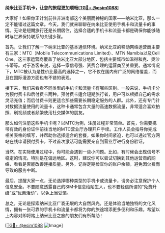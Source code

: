 **纳米比亚手机卡，让您的旅程更加顺畅[[TG💪+ @esim1088](https://t.me/s/esim1088)]**

大家好！如果你正计划前往非洲南部这个美丽而神秘的国家——纳米比亚，那么一定不能错过这篇文章。今天，我们就来聊聊在纳米比亚使用手机卡和流量卡的事情。无论是短期旅行还是长期居住，选择合适的手机卡和流量卡都是确保你能够随时与世界保持联系的关键步骤。

首先，让我们了解一下纳米比亚的基本通信环境。纳米比亚的移动网络运营商主要有三家：MTC（Mobile Telecommunications Limited）、MTN Namibia以及Cell One。这三家运营商覆盖了纳米比亚大部分地区，包括主要城市如温得和克、奥沙卡蒂等。对于游客来说，选择一家信号强、资费合理的运营商至关重要。通常情况下，MTC被认为是性价比最高的选择之一，它不仅在国内有广泛的网络覆盖，而且在国际漫游方面也有不错的表现。

接下来，我们来看看不同类型的手机卡和流量卡有哪些区别。一般来说，手机卡分为预付费卡和后付费卡两种。预付费卡适合短期旅行者，用户可以根据自己的需求灵活充值；而后付费卡则更适合那些需要长期稳定服务的人群。此外，还有专门针对数据流量使用的流量卡，这种卡通常包含大量的高速数据流量，非常适合喜欢拍照、刷视频或者频繁使用社交媒体的朋友。

那么如何注册这些手机卡呢？以MTC为例，注册过程非常简单。首先，你需要携带有效的身份证件前往当地的MTC营业厅办理开户手续。工作人员会指导你完成相关表格的填写，并帮助你选择适合的套餐。如果你时间紧迫，也可以通过官方网站在线申请预付费卡，不过首次激活可能需要亲自到营业厅进行身份验证。

当然，在实际使用过程中，你可能会遇到一些小问题。比如，有时候会出现信号不稳定的情况，特别是在偏远地区。这时，建议你可以尝试切换到其他运营商的网络，看看是否能改善连接质量。另外，记得定期检查你的账户余额，避免因欠费而导致的服务中断。

最后，提醒大家一点，无论选择哪种类型的手机卡或流量卡，请务必注意保护个人信息安全。不要随意透露自己的SIM卡信息给陌生人，也不要轻信所谓的“免费升级”或“优惠活动”，以免上当受骗。

总之，无论是探索纳米比亚广袤无垠的大自然风光，还是体验当地独特的文化风情，拥有一张可靠的手机卡和流量卡都将为你的旅途增添更多便利和乐趣。希望以上内容对即将踏上纳米比亚之旅的朋友们有所帮助！

[[TG💪+ @esim1088](https://t.me/s/esim1088) ![Image](https://i.postimg.cc/4NQfJmqS/Snipaste-2025-05-13-00-14-12.png)]